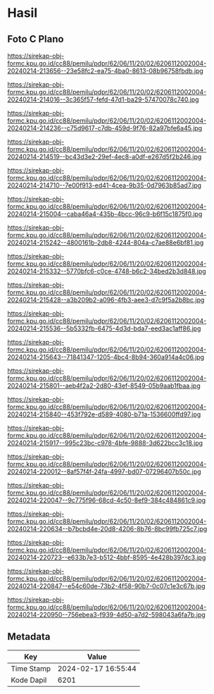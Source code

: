 # Hasil

## Foto C Plano

https://sirekap-obj-formc.kpu.go.id/cc88/pemilu/pdpr/62/06/11/20/02/6206112002004-20240214-213656--23e58fc2-ea75-4ba0-8613-08b96758fbdb.jpg

https://sirekap-obj-formc.kpu.go.id/cc88/pemilu/pdpr/62/06/11/20/02/6206112002004-20240214-214016--3c365f57-fefd-47d1-ba29-57470078c740.jpg

https://sirekap-obj-formc.kpu.go.id/cc88/pemilu/pdpr/62/06/11/20/02/6206112002004-20240214-214236--c75d9617-c7db-459d-9f76-82a97bfe6a45.jpg

https://sirekap-obj-formc.kpu.go.id/cc88/pemilu/pdpr/62/06/11/20/02/6206112002004-20240214-214519--bc43d3e2-29ef-4ec8-a0df-e267d5f2b246.jpg

https://sirekap-obj-formc.kpu.go.id/cc88/pemilu/pdpr/62/06/11/20/02/6206112002004-20240214-214710--7e00f913-ed41-4cea-9b35-0d7963b85ad7.jpg

https://sirekap-obj-formc.kpu.go.id/cc88/pemilu/pdpr/62/06/11/20/02/6206112002004-20240214-215004--caba46a4-435b-4bcc-96c9-b6f15c1875f0.jpg

https://sirekap-obj-formc.kpu.go.id/cc88/pemilu/pdpr/62/06/11/20/02/6206112002004-20240214-215242--4800161b-2db8-4244-804a-c7ae88e6bf81.jpg

https://sirekap-obj-formc.kpu.go.id/cc88/pemilu/pdpr/62/06/11/20/02/6206112002004-20240214-215332--5770bfc6-c0ce-4748-b6c2-34bed2b3d848.jpg

https://sirekap-obj-formc.kpu.go.id/cc88/pemilu/pdpr/62/06/11/20/02/6206112002004-20240214-215428--a3b209b2-a096-4fb3-aee3-d7c9f5a2b8bc.jpg

https://sirekap-obj-formc.kpu.go.id/cc88/pemilu/pdpr/62/06/11/20/02/6206112002004-20240214-215536--5b5332fb-6475-4d3d-bda7-eed3ac1aff86.jpg

https://sirekap-obj-formc.kpu.go.id/cc88/pemilu/pdpr/62/06/11/20/02/6206112002004-20240214-215643--71841347-1205-4bc4-8b94-360a914a4c06.jpg

https://sirekap-obj-formc.kpu.go.id/cc88/pemilu/pdpr/62/06/11/20/02/6206112002004-20240214-215801--aeb4f2a2-2d80-43ef-8549-05b9aab1fbaa.jpg

https://sirekap-obj-formc.kpu.go.id/cc88/pemilu/pdpr/62/06/11/20/02/6206112002004-20240214-215840--453f792e-d589-4080-b71a-1536600ffd97.jpg

https://sirekap-obj-formc.kpu.go.id/cc88/pemilu/pdpr/62/06/11/20/02/6206112002004-20240214-215917--995c23bc-c978-4bfe-9888-3d622bcc3c18.jpg

https://sirekap-obj-formc.kpu.go.id/cc88/pemilu/pdpr/62/06/11/20/02/6206112002004-20240214-220012--8af57f4f-24fa-4997-bd07-07296407b50c.jpg

https://sirekap-obj-formc.kpu.go.id/cc88/pemilu/pdpr/62/06/11/20/02/6206112002004-20240214-220047--9c775f96-68cd-4c50-8ef9-384c484861c9.jpg

https://sirekap-obj-formc.kpu.go.id/cc88/pemilu/pdpr/62/06/11/20/02/6206112002004-20240214-220634--b7bcbd4e-20d8-4206-8b76-8bc99fb725c7.jpg

https://sirekap-obj-formc.kpu.go.id/cc88/pemilu/pdpr/62/06/11/20/02/6206112002004-20240214-220723--e633b7e3-b512-4bbf-8595-4e428b397dc3.jpg

https://sirekap-obj-formc.kpu.go.id/cc88/pemilu/pdpr/62/06/11/20/02/6206112002004-20240214-220847--e54c60de-73b2-4f58-90b7-0c07c1e3c67b.jpg

https://sirekap-obj-formc.kpu.go.id/cc88/pemilu/pdpr/62/06/11/20/02/6206112002004-20240214-220950--756ebea3-f939-4d50-a7d2-598043a6fa7b.jpg


## Metadata

| Key        | Value               |
| ---------- | ------------------- |
| Time Stamp | 2024-02-17 16:55:44 |
| Kode Dapil | 6201                |



